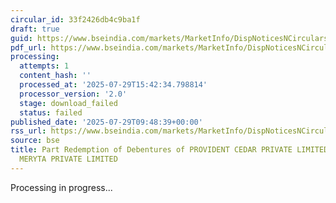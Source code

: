 ```yaml
---
circular_id: 33f2426db4c9ba1f
draft: true
guid: https://www.bseindia.com/markets/MarketInfo/DispNoticesNCirculars.aspx?Noticeid={752C93CB-A560-49C3-A9AA-A2C66DF68C59}&noticeno=20250729-12&dt=07/29/2025&icount=12&totcount=66&flag=0
pdf_url: https://www.bseindia.com/markets/MarketInfo/DispNoticesNCirculars.aspx?Noticeid={752C93CB-A560-49C3-A9AA-A2C66DF68C59}&noticeno=20250729-12&dt=07/29/2025&icount=12&totcount=66&flag=0
processing:
  attempts: 1
  content_hash: ''
  processed_at: '2025-07-29T15:42:34.798814'
  processor_version: '2.0'
  stage: download_failed
  status: failed
published_date: '2025-07-29T09:48:39+00:00'
rss_url: https://www.bseindia.com/markets/MarketInfo/DispNoticesNCirculars.aspx?Noticeid={752C93CB-A560-49C3-A9AA-A2C66DF68C59}&noticeno=20250729-12&dt=07/29/2025&icount=12&totcount=66&flag=0
source: bse
title: Part Redemption of Debentures of PROVIDENT CEDAR PRIVATE LIMITED AND PROVIDENT
  MERYTA PRIVATE LIMITED
---
```


Processing in progress...